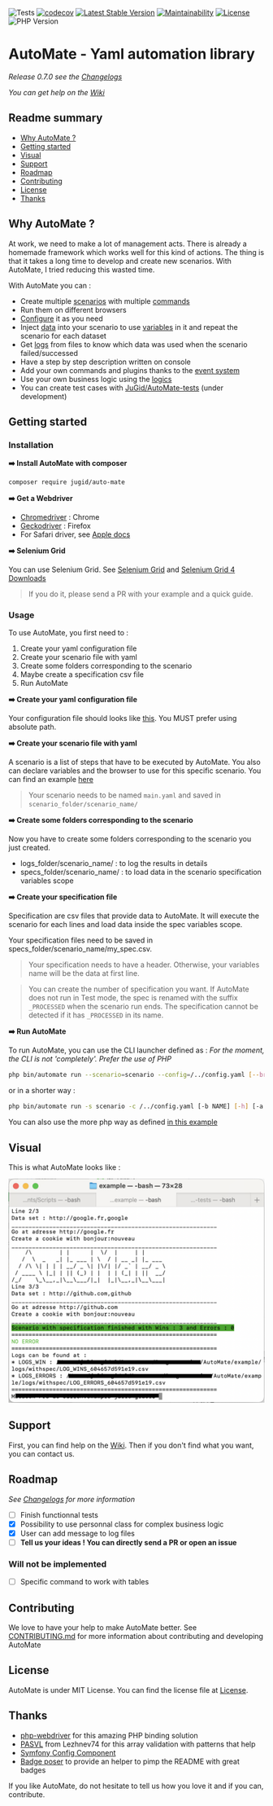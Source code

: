 ![Tests](https://github.com/JuGid/AutoMate/workflows/Tests/badge.svg) [![codecov](https://codecov.io/gh/JuGid/AutoMate/branch/master/graph/badge.svg?token=JK9IA306US)](https://codecov.io/gh/JuGid/AutoMate) [![Latest Stable Version](https://poser.pugx.org/jugid/auto-mate/v)](//packagist.org/packages/jugid/auto-mate) [![Maintainability](https://api.codeclimate.com/v1/badges/d802b8dd267eea5eb801/maintainability)](https://codeclimate.com/github/JuGid/AutoMate/maintainability) [![License](https://poser.pugx.org/jugid/auto-mate/license)](//packagist.org/packages/jugid/auto-mate) ![PHP Version](https://img.shields.io/badge/php-%3E%3D%207.3-8892BF.svg)


# AutoMate - Yaml automation library
*Release 0.7.0 see the [Changelogs](CHANGELOG.md)*

*You can get help on the [Wiki](https://github.com/JuGid/AutoMate/wiki)*

## Readme summary
- [Why AutoMate ?](https://github.com/JuGid/AutoMate#why-automate-)
- [Getting started](https://github.com/JuGid/AutoMate#getting-started)
- [Visual](https://github.com/JuGid/AutoMate#visual)
- [Support](https://github.com/JuGid/AutoMate#support)
- [Roadmap](https://github.com/JuGid/AutoMate#roadmap)
- [Contributing](https://github.com/JuGid/AutoMate#contributing)
- [License](https://github.com/JuGid/AutoMate#license)
- [Thanks](https://github.com/JuGid/AutoMate#thanks)

## Why AutoMate ?

At work, we need to make a lot of management acts. There is already a homemade framework which works well for this kind of actions. The thing is that it takes a long time to develop and create new scenarios. With AutoMate, I tried reducing this wasted time.

With AutoMate you can :
- Create multiple [scenarios](https://github.com/JuGid/AutoMate/wiki/Scenario) with multiple [commands](https://github.com/JuGid/AutoMate/wiki/Commands)
- Run them on different browsers
- [Configure](https://github.com/JuGid/AutoMate/wiki/Driver-configuration) it as you need
- Inject [data](https://github.com/JuGid/AutoMate/wiki/Specifications) into your scenario to use [variables](https://github.com/JuGid/AutoMate/wiki/Variables-scopes) in it and repeat the scenario for each dataset
- Get [logs](https://github.com/JuGid/AutoMate/wiki/Logs) from files to know which data was used when the scenario failed/successed
- Have a step by step description written on console
- Add your own commands and plugins thanks to the [event system](https://github.com/JuGid/AutoMate/wiki/Events)
- Use your own business logic using the [logics](https://github.com/JuGid/AutoMate/wiki/Logics)
- You can create test cases with [JuGid/AutoMate-tests](https://github.com/JuGid/AutoMate-tests) (under development)

## Getting started

### Installation 

**:arrow_right: Install AutoMate with composer**

```sh
composer require jugid/auto-mate
```

**:arrow_right: Get a Webdriver**

 - [Chromedriver](https://sites.google.com/a/chromium.org/chromedriver/downloads) : Chrome
 - [Geckodriver](https://github.com/mozilla/geckodriver/tree/v0.29.0) : Firefox
 - For Safari driver, see [Apple docs](https://developer.apple.com/documentation/webkit/testing_with_webdriver_in_safari)

**:arrow_right: Selenium Grid**

You can use Selenium Grid. See [Selenium Grid](https://www.selenium.dev/documentation/en/grid/) and [Selenium Grid 4 Downloads](https://www.selenium.dev/downloads/)

> If you do it, please send a PR with your example and a quick guide.

### Usage

To use AutoMate, you first need to :

1. Create your yaml configuration file
2. Create your scenario file with yaml
3. Create some folders corresponding to the scenario
4. Maybe create a specification csv file
5. Run AutoMate

**:arrow_right: Create your yaml configuration file**

Your configuration file should looks like [this](config/default-config.yaml). You MUST prefer using absolute path.

**:arrow_right: Create your scenario file with yaml**

A scenario is a list of steps that have to be executed by AutoMate. You also can declare variables and the browser to use for this specific scenario. You can find an example [here](example/scenario)

> Your scenario needs to be named `main.yaml` and saved in `scenario_folder/scenario_name/`

**:arrow_right: Create some folders corresponding to the scenario**

Now you have to create some folders corresponding to the scenario you just created.

* logs_folder/scenario_name/ : to log the results in details
* specs_folder/scenario_name/ : to load data in the scenario specification variables scope

**:arrow_right: Create your specification file**

Specification are csv files that provide data to AutoMate. It will execute the scenario for each lines and load data inside the spec variables scope.

Your specification files need to be saved in specs_folder/scenario_name/my_spec.csv.

> Your specification needs to have a header. Otherwise, your variables name will be the data at first line.

> You can create the number of specification you want. If AutoMate does not run in Test mode, the spec is renamed with the suffix `_PROCESSED` when the scenario run ends. The specification cannot be detected if it has `_PROCESSED` in its name.

**:arrow_right: Run AutoMate**

To run AutoMate, you can use the CLI launcher defined as :
_For the moment, the CLI is not 'completely'. Prefer the use of PHP_

```bash
php bin/automate run --scenario=scenario --config=/../config.yaml [--browser=NAME] [--headless] [--server=HTTP_ADRESSE] [--testMode] [--specMode]
```
or in a shorter way :

```bash 
php bin/automate run -s scenario -c /../config.yaml [-b NAME] [-h] [-a HTTP_ADRESSE] [-t] [-m]
```

You can also use the more php way as defined [in this example](https://github.com/JuGid/AutoMate/blob/master/example/example.php)

## Visual

This is what AutoMate looks like :

![AutoMate Screenshot](.github/images/screen_automate.png)

## Support

First, you can find help on the [Wiki](https://github.com/JuGid/AutoMate/wiki). Then if you don't find what you want, you can contact us.

## Roadmap
*See [Changelogs](CHANGELOG.md) for more information*

- [ ] Finish functionnal tests
- [x] Possibility to use personnal class for complex business logic
- [x] User can add message to log files
- [ ] **Tell us your ideas ! You can directly send a PR or open an issue**

### Will not be implemented

- [ ] Specific command to work with tables

## Contributing

We love to have your help to make AutoMate better. 
See [CONTRIBUTING.md](.github/CONTRIBUTING.md) for more information about contributing and developing AutoMate

## License

AutoMate is under MIT License. You can find the license file at [License](LICENSE). 

## Thanks

 - [php-webdriver](https://github.com/php-webdriver/php-webdriver) for this amazing PHP binding solution
 - [PASVL](https://github.com/lezhnev74/pasvl) from Lezhnev74 for this array validation with patterns that help
 - [Symfony Config Component](https://github.com/symfony/config)
 - [Badge poser](https://poser.pugx.org) to provide an helper to pimp the README with great badges

 If you like AutoMate, do not hesitate to tell us how you love it and if you can, contribute.
